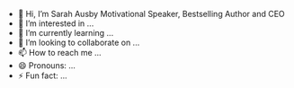- 👋 Hi, I’m Sarah Ausby Motivational Speaker, Bestselling Author and CEO
- 👀 I’m interested in ...
- 🌱 I’m currently learning ...
- 💞️ I’m looking to collaborate on ...
- 📫 How to reach me ...
- 😄 Pronouns: ...
- ⚡ Fun fact: ...

<!---
Sausby/Sausby is a ✨ special ✨ repository because its `README.md` (this file) appears on your GitHub profile.
You can click the Preview link to take a look at your changes.
--->
